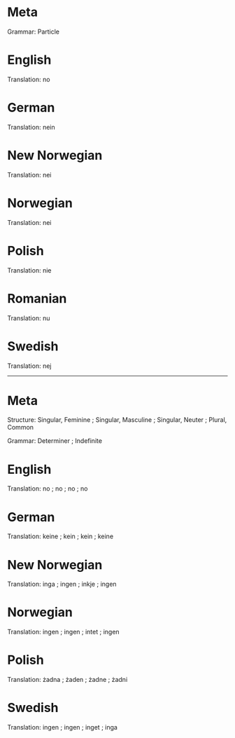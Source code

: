 Meta
====

Grammar: Particle


English
=======

Translation: no



German
======

Translation: nein



New Norwegian
=============

Translation: nei



Norwegian
=========

Translation: nei



Polish
======

Translation: nie



Romanian
========

Translation: nu



Swedish
=======

Translation: nej



--------------------------------------------------------------------------------

Meta
====

Structure: Singular, Feminine ; Singular, Masculine ; Singular, Neuter ; Plural, Common

Grammar:   Determiner ; Indefinite



English
=======

Translation: no ; no ; no ; no



German
======

Translation: keine ; kein ; kein ; keine



New Norwegian
=============

Translation: inga ; ingen ; inkje ; ingen



Norwegian
=========

Translation: ingen ; ingen ; intet ; ingen



Polish
======

Translation: żadna ; żaden ; żadne ; żadni



Swedish
=======

Translation: ingen ; ingen ; inget ; inga
